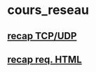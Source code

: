 # cours_reseau
## [recap TCP/UDP](https://github.com/Simplon-AlainCaupin/cours_reseau/blob/main/cours_reseau.md)  
## [recap req. HTML](https://github.com/Simplon-AlainCaupin/cours_reseau/blob/21d38f8517f94244a5884e39a4da0276fc32ddad/cours_reseau_2.md#L23)
